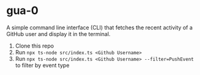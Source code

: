 # gua-0
A simple command line interface (CLI) that fetches the recent activity of a GitHub user and display it in the terminal. 

1. Clone this repo
2. Run  `npx ts-node src/index.ts <Github Username>`
3. Run  `npx ts-node src/index.ts <Github Username> --filter=PushEvent` to filter by event type